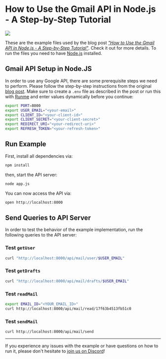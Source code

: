 # How to Use the Gmail API in Node.js - A Step-by-Step Tutorial

[![](https://badgen.net/badge/Run%20this%20/README/5B3ADF?icon=https://runme.dev/img/logo.svg)](https://runme.dev/api/runme?repository=https://github.com/stateful/blog-examples.git&fileToOpen=gmail-api-nodejs-app/README.md)

These are the example files used by the blog post [*"How to Use the Gmail API in Node.js - A Step-by-Step Tutorial"*](https://stateful.com/blog/gmail-api-node-tutorial). Check it out for more details. To run the files you need to have [Node.js](https://nodejs.org/en/) installed.

## Gmail API Setup in Node.JS

In order to use any Google API, there are some prerequisite steps we need to perform. Please follow the step-by-step instructions from the original [blog post](https://stateful.com/blog/gmail-api-node-tutorial). Make sure to create a `.env` file as described in the post or run this with [Runme](https://runme.dev) and enter values dynamically before you continue:

```sh
export PORT=8000
export USER_EMAIL="<your-email>"
export CLIENT_ID="<your-client-id>"
export CLIENT_SECRET="<your-client-secret>"
export REDIRECT_URI="<your-redirect-uri>"
export REFRESH_TOKEN="<your-refresh-token>"
```

## Run Example

First, install all dependencies via:

```sh
npm install
```

then, start the API server:

```sh { background=true }
node app.js
```

You can now access the API via:

```sh
open http://localhost:8000
```

## Send Queries to API Server

In order to test the behavior of the example implementation, run the following queries to the API server:

### Test `getUser`

```sh
curl "http://localhost:8000/api/mail/user/$USER_EMAIL"
```

### Test `getDrafts`

```sh
curl "http://localhost:8000/api/mail/drafts/$USER_EMAIL"
```

### Test `readMail`

```sh
export EMAIL_ID="<YOUR_EMAIL_ID>"
curl http://localhost:8000/api/mail/read/17f63b4513fb51c0
```

### Test `sendMail`

```sh
curl http://localhost:8000/api/mail/send
```

---

If you experience any issues with the example or have questions on how to run it, please don't hesitate to [join us on Discord](https://discord.com/invite/BQm8zRCBUY)!
